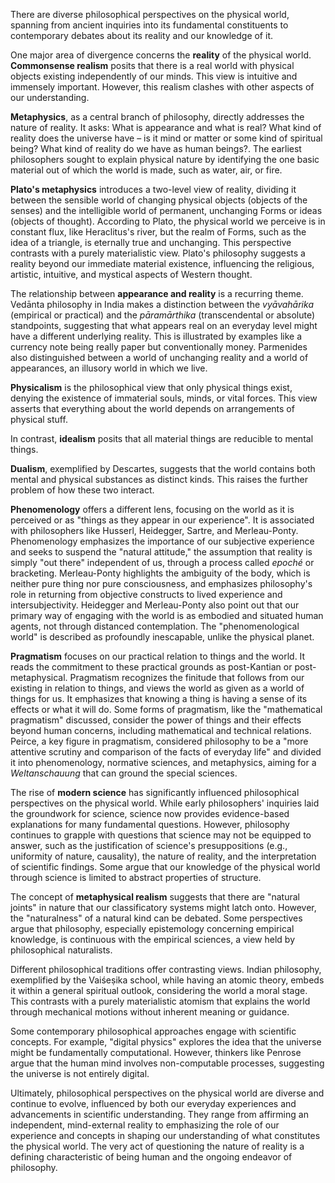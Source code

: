 There are diverse philosophical perspectives on the physical world, spanning from ancient inquiries into its fundamental constituents to contemporary debates about its reality and our knowledge of it.

One major area of divergence concerns the **reality** of the physical world. **Commonsense realism** posits that there is a real world with physical objects existing independently of our minds. This view is intuitive and immensely important. However, this realism clashes with other aspects of our understanding.

**Metaphysics**, as a central branch of philosophy, directly addresses the nature of reality. It asks: What is appearance and what is real? What kind of reality does the universe have – is it mind or matter or some kind of spiritual being? What kind of reality do we have as human beings?. The earliest philosophers sought to explain physical nature by identifying the one basic material out of which the world is made, such as water, air, or fire.

**Plato's metaphysics** introduces a two-level view of reality, dividing it between the sensible world of changing physical objects (objects of the senses) and the intelligible world of permanent, unchanging Forms or ideas (objects of thought). According to Plato, the physical world we perceive is in constant flux, like Heraclitus's river, but the realm of Forms, such as the idea of a triangle, is eternally true and unchanging. This perspective contrasts with a purely materialistic view. Plato's philosophy suggests a reality beyond our immediate material existence, influencing the religious, artistic, intuitive, and mystical aspects of Western thought.

The relationship between **appearance and reality** is a recurring theme. Vedānta philosophy in India makes a distinction between the _vyāvahārika_ (empirical or practical) and the _pāramārthika_ (transcendental or absolute) standpoints, suggesting that what appears real on an everyday level might have a different underlying reality. This is illustrated by examples like a currency note being really paper but conventionally money. Parmenides also distinguished between a world of unchanging reality and a world of appearances, an illusory world in which we live.

**Physicalism** is the philosophical view that only physical things exist, denying the existence of immaterial souls, minds, or vital forces. This view asserts that everything about the world depends on arrangements of physical stuff.

In contrast, **idealism** posits that all material things are reducible to mental things.

**Dualism**, exemplified by Descartes, suggests that the world contains both mental and physical substances as distinct kinds. This raises the further problem of how these two interact.

**Phenomenology** offers a different lens, focusing on the world as it is perceived or as "things as they appear in our experience". It is associated with philosophers like Husserl, Heidegger, Sartre, and Merleau-Ponty. Phenomenology emphasizes the importance of our subjective experience and seeks to suspend the "natural attitude," the assumption that reality is simply "out there" independent of us, through a process called _epoché_ or bracketing. Merleau-Ponty highlights the ambiguity of the body, which is neither pure thing nor pure consciousness, and emphasizes philosophy's role in returning from objective constructs to lived experience and intersubjectivity. Heidegger and Merleau-Ponty also point out that our primary way of engaging with the world is as embodied and situated human agents, not through distanced contemplation. The "phenomenological world" is described as profoundly inescapable, unlike the physical planet.

**Pragmatism** focuses on our practical relation to things and the world. It reads the commitment to these practical grounds as post-Kantian or post-metaphysical. Pragmatism recognizes the finitude that follows from our existing in relation to things, and views the world as given as a world of things for us. It emphasizes that knowing a thing is having a sense of its effects or what it will do. Some forms of pragmatism, like the "mathematical pragmatism" discussed, consider the power of things and their effects beyond human concerns, including mathematical and technical relations. Peirce, a key figure in pragmatism, considered philosophy to be a "more attentive scrutiny and comparison of the facts of everyday life" and divided it into phenomenology, normative sciences, and metaphysics, aiming for a _Weltanschauung_ that can ground the special sciences.

The rise of **modern science** has significantly influenced philosophical perspectives on the physical world. While early philosophers' inquiries laid the groundwork for science, science now provides evidence-based explanations for many fundamental questions. However, philosophy continues to grapple with questions that science may not be equipped to answer, such as the justification of science's presuppositions (e.g., uniformity of nature, causality), the nature of reality, and the interpretation of scientific findings. Some argue that our knowledge of the physical world through science is limited to abstract properties of structure.

The concept of **metaphysical realism** suggests that there are "natural joints" in nature that our classificatory systems might latch onto. However, the "naturalness" of a natural kind can be debated. Some perspectives argue that philosophy, especially epistemology concerning empirical knowledge, is continuous with the empirical sciences, a view held by philosophical naturalists.

Different philosophical traditions offer contrasting views. Indian philosophy, exemplified by the Vaiśeṣika school, while having an atomic theory, embeds it within a general spiritual outlook, considering the world a moral stage. This contrasts with a purely materialistic atomism that explains the world through mechanical motions without inherent meaning or guidance.

Some contemporary philosophical approaches engage with scientific concepts. For example, "digital physics" explores the idea that the universe might be fundamentally computational. However, thinkers like Penrose argue that the human mind involves non-computable processes, suggesting the universe is not entirely digital.

Ultimately, philosophical perspectives on the physical world are diverse and continue to evolve, influenced by both our everyday experiences and advancements in scientific understanding. They range from affirming an independent, mind-external reality to emphasizing the role of our experience and concepts in shaping our understanding of what constitutes the physical world. The very act of questioning the nature of reality is a defining characteristic of being human and the ongoing endeavor of philosophy.